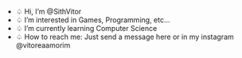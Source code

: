 - ♤ Hi, I’m @SithVitor
- ♤ I’m interested in Games, Programming, etc...
- ♤ I’m currently learning Computer Science
- ♤ How to reach me: Just send a message here or in my instagram @vitoreaamorim

<!---
SithVitor/SithVitor is a ✨ special ✨ repository because its `README.md` (this file) appears on your GitHub profile.
You can click the Preview link to take a look at your changes.
--->
